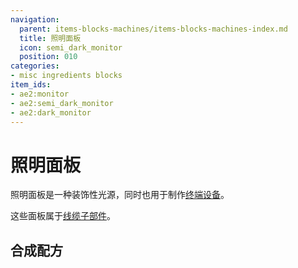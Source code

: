 ```yaml
---
navigation:
  parent: items-blocks-machines/items-blocks-machines-index.md
  title: 照明面板
  icon: semi_dark_monitor
  position: 010
categories:
- misc ingredients blocks
item_ids:
- ae2:monitor
- ae2:semi_dark_monitor
- ae2:dark_monitor
---
```


# 照明面板

<GameScene zoom="6" background="transparent">
  <ImportStructure src="../assets/assemblies/illuminated_panels.snbt" />
  <IsometricCamera yaw="-75" pitch="30" />
</GameScene>

照明面板是一种装饰性光源，同时也用于制作[终端设备](terminals.md)。

这些面板属于[线缆子部件](../ae2-mechanics/cable-subparts.md)。

## 合成配方

<Row>
  <RecipeFor id="monitor" />

  <RecipeFor id="semi_dark_monitor" />

  <RecipeFor id="dark_monitor" />
</Row>